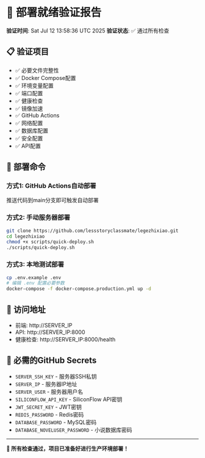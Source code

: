 # 🎯 部署就绪验证报告

**验证时间**: Sat Jul 12 13:58:36 UTC 2025
**验证状态**: ✅ 通过所有检查

## 📋 验证项目
- ✅ 必要文件完整性
- ✅ Docker Compose配置
- ✅ 环境变量配置
- ✅ 端口配置
- ✅ 健康检查
- ✅ 镜像加速
- ✅ GitHub Actions
- ✅ 网络配置
- ✅ 数据库配置
- ✅ 安全配置
- ✅ API配置

## 🚀 部署命令

### 方式1: GitHub Actions自动部署
推送代码到main分支即可触发自动部署

### 方式2: 手动服务器部署
```bash
git clone https://github.com/lessstoryclassmate/legezhixiao.git
cd legezhixiao
chmod +x scripts/quick-deploy.sh
./scripts/quick-deploy.sh
```

### 方式3: 本地测试部署
```bash
cp .env.example .env
# 编辑 .env 配置必要参数
docker-compose -f docker-compose.production.yml up -d
```

## 📍 访问地址
- 前端: http://SERVER_IP
- API: http://SERVER_IP:8000
- 健康检查: http://SERVER_IP:8000/health

## 🔑 必需的GitHub Secrets
- `SERVER_SSH_KEY` - 服务器SSH私钥
- `SERVER_IP` - 服务器IP地址
- `SERVER_USER` - 服务器用户名
- `SILICONFLOW_API_KEY` - SiliconFlow API密钥
- `JWT_SECRET_KEY` - JWT密钥
- `REDIS_PASSWORD` - Redis密码
- `DATABASE_PASSWORD` - MySQL密码
- `DATABASE_NOVELUSER_PASSWORD` - 小说数据库密码

---
**🎉 所有检查通过，项目已准备好进行生产环境部署！**
